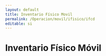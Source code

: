 ```yaml
---
layout: default
title: Inventario Físico Movil
permalink: /Operacion/movil/ifisico/ifcd
editable: si
---
```


# Inventario Físico Móvil

